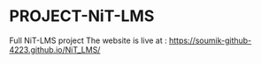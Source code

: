 # PROJECT-NiT-LMS
Full NiT-LMS project
The website is live at : https://soumik-github-4223.github.io/NiT_LMS/
